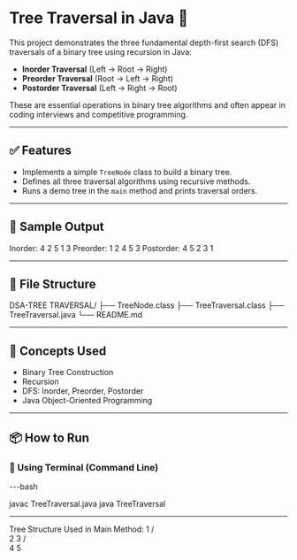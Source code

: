 # Tree Traversal in Java 🌳

This project demonstrates the three fundamental depth-first search (DFS) traversals of a binary tree using recursion in Java:

- **Inorder Traversal** (Left → Root → Right)
- **Preorder Traversal** (Root → Left → Right)
- **Postorder Traversal** (Left → Right → Root)

These are essential operations in binary tree algorithms and often appear in coding interviews and competitive programming.

---

## ✅ Features

- Implements a simple `TreeNode` class to build a binary tree.
- Defines all three traversal algorithms using recursive methods.
- Runs a demo tree in the `main` method and prints traversal orders.

---

## 🧪 Sample Output

Inorder: 4 2 5 1 3
Preorder: 1 2 4 5 3
Postorder: 4 5 2 3 1

---

## 📁 File Structure

DSA-TREE TRAVERSAL/
├── TreeNode.class
├── TreeTraversal.class
├── TreeTraversal.java
└── README.md

---

## 📌 Concepts Used

- Binary Tree Construction
- Recursion
- DFS: Inorder, Preorder, Postorder
- Java Object-Oriented Programming

---

## 📦 How to Run

### 🔧 Using Terminal (Command Line)

---bash

javac TreeTraversal.java
java TreeTraversal

---

Tree Structure Used in Main Method:
        1
       / \
      2   3
     / \
    4   5
